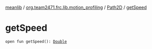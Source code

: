 [meanlib](../../index.md) / [org.team2471.frc.lib.motion_profiling](../index.md) / [Path2D](index.md) / [getSpeed](./get-speed.md)

# getSpeed

`open fun getSpeed(): `[`Double`](https://kotlinlang.org/api/latest/jvm/stdlib/kotlin/-double/index.html)